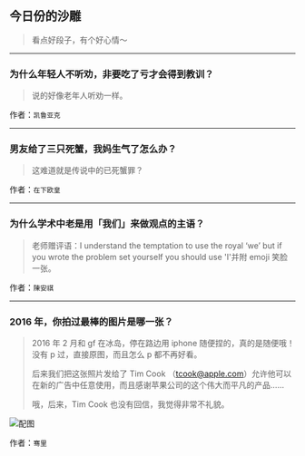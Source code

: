 ## 今日份的沙雕

> 看点好段子，有个好心情～


 
---

### 为什么年轻人不听劝，非要吃了亏才会得到教训？

> 说的好像老年人听劝一样。


作者：`凯鲁亚克`

---

### 男友给了三只死蟹，我妈生气了怎么办？

> 这难道就是传说中的已死蟹罪？


作者：`在下欧皇`

---

### 为什么学术中老是用「我们」来做观点的主语？

> 老师赠评语：I understand the temptation to use the royal ‘we’ but if you wrote the problem set yourself you should use 'I'并附 emoji 笑脸一张。


作者：`陳安祺`

---

### 2016 年，你拍过最棒的图片是哪一张？

> 2016 年 2 月和 gf 在冰岛，停在路边用 iphone 随便捏的，真的是随便哦！没有 p 过，直接原图，而且怎么 p 都不再好看。
> 
> 后来我们把这张照片发给了 Tim Cook （tcook@apple.com）允许他可以在新的广告中任意使用，而且感谢苹果公司的这个伟大而平凡的产品......
> 
> 哦，后来，Tim Cook 也没有回信，我觉得非常不礼貌。



![配图](http://pic4.zhimg.com/70/v2-29fbcfbbf6c33a51fd7dbacacac114cf_b.jpg)


作者：`骞里`
